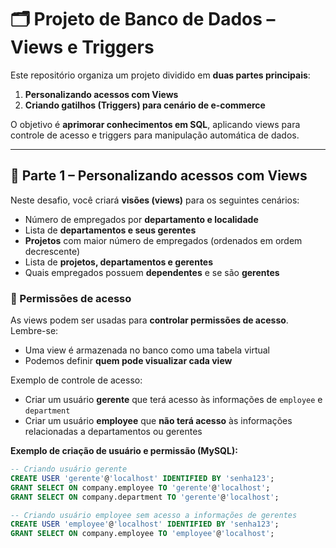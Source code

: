 # 🗂️ Projeto de Banco de Dados – Views e Triggers  

Este repositório organiza um projeto dividido em **duas partes principais**:  

1. **Personalizando acessos com Views**  
2. **Criando gatilhos (Triggers) para cenário de e-commerce**  

O objetivo é **aprimorar conhecimentos em SQL**, aplicando views para controle de acesso e triggers para manipulação automática de dados.  

---

## 📌 Parte 1 – Personalizando acessos com Views  

Neste desafio, você criará **visões (views)** para os seguintes cenários:  

- Número de empregados por **departamento e localidade**  
- Lista de **departamentos e seus gerentes**  
- **Projetos** com maior número de empregados (ordenados em ordem decrescente)  
- Lista de **projetos, departamentos e gerentes**  
- Quais empregados possuem **dependentes** e se são **gerentes**  

### 🔐 Permissões de acesso  

As views podem ser usadas para **controlar permissões de acesso**. Lembre-se:  
- Uma view é armazenada no banco como uma tabela virtual  
- Podemos definir **quem pode visualizar cada view**  

Exemplo de controle de acesso:  
- Criar um usuário **gerente** que terá acesso às informações de `employee` e `department`  
- Criar um usuário **employee** que **não terá acesso** às informações relacionadas a departamentos ou gerentes  

**Exemplo de criação de usuário e permissão (MySQL):**
```sql
-- Criando usuário gerente
CREATE USER 'gerente'@'localhost' IDENTIFIED BY 'senha123';
GRANT SELECT ON company.employee TO 'gerente'@'localhost';
GRANT SELECT ON company.department TO 'gerente'@'localhost';

-- Criando usuário employee sem acesso a informações de gerentes
CREATE USER 'employee'@'localhost' IDENTIFIED BY 'senha123';
GRANT SELECT ON company.employee TO 'employee'@'localhost';
